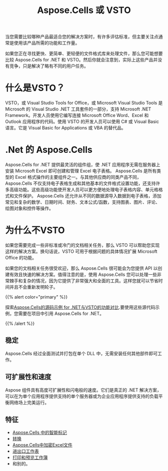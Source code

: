 ﻿---
title: Aspose.Cells 或 VSTO
linktitle: 为什么不VSTO
type: docs
weight: 10
url: /zh/net/why-not-vsto
description: Aspose.Cells for .NET是一个高级的Excel文件处理库，对所有Microsoft Excel和其他文件格式提供了很好的支持。 VSTO 和 Aspose.Cells 不相互竞争，因为它们使用 C# 解决略有不同的用户任务
---
当您需要比较哪种产品最适合您的解决方案时，有许多评估标准，但主要关注点通常是使用该产品所需的功能和工作量。

如果您正在寻找更快、更简单、更轻便的文件格式库来处理文件，那么您可能想要比较 Aspose.Cells for .NET 和 VSTO。然后你就会注意到，实际上这些产品并没有竞争，只是解决了略有不同的用户任务。

# **什么是VSTO？**
VSTO，或 Visual Studio Tools for Office，或 Microsoft Visual Studio Tools 是 Microsoft 的 Visual Studio .NET 工具套件的一部分，支持 Microsoft .NET Framework。开发人员使用它编写连接 Microsoft Office Word、Excel 和 Outlook 应用程序的代码。使用 VSTO 的开发人员可以使用 C# 或 Visual Basic 语言。它是 Visual Basic for Applications 或 VBA 的替代品。

# **.Net 的 Aspose.Cells**
Aspose.Cells for .NET 提供最灵活的组件组，使 .NET 应用程序无需在服务器上安装 Microsoft Excel 即可创建和管理 Excel 电子表格。 Aspose.Cells 是所有类型的 Excel 格式操作的主要组件之一。与其他供应商的同类产品不同，Aspose.Cells 不仅支持电子表格生成和其他基本的文件格式设置功能，还支持许多高级功能。这些高级功能使开发人员可以更方便地处理电子表格内容、单元格格式和文件保护。 Aspose.Cells 还允许从不同的数据源导入数据到电子表格，添加常见和复杂的数学、日期时间、财务、文本公式/函数，支持图表、图片、评论、绘图对象和控件等操作。

# **为什么不VSTO**

如果您需要完成一些非标准或冷门的文档相关任务，那么 VSTO 可以帮助您实现这样的解决方案。换句话说，VSTO 可用于根据问题的具体情况扩展 Microsoft Office 的功能。

如果您的文档相关任务很受欢迎，那么 Aspose.Cells 很可能会为您提供 API 以创建有效且快速的解决方案。值得注意的是，使用 Aspose.Cells 您可以处理一些非常棘手和复杂的情况，因为它提供了非常强大和全面的工具。这样您就可以节省时间并且不会重新发明轮子。

{{% alert color="primary" %}}

探索[Aspose.Cells的源码示例 for .NET与VSTO的功能对比](https://github.com/aspose-cells/Aspose.Cells-for-.NET/releases/tag/MissingFeaturesAsposeCellsForVSTO1.1).要使用这些源代码示例，您需要在项目中引用 Aspose.Cells for .NET。

{{% /alert %}}

## 稳定

Aspose.Cells 经过全面测试并打包在单个 DLL 中，无需安装任何其他部件即可工作。

## 可扩展性和速度

Aspose 组件具有高度可扩展性和闪电般的速度。它们是真正的 .NET 解决方案，可以在为单个应用程序提供支持的单个服务器或为企业应用程序提供支持的负载平衡网络场上完美运行。

## 特征

- [Aspose.Cells 中的智能标记](/cells/zh/net/smart-markers-in-aspose-cells/)
- [转换](/cells/zh/net/conversion/)
- [Aspose.Cells中加密Excel文件](/cells/zh/net/encrypting-excel-files-in-aspose-cells/)
- [进出口工作表](/cells/zh/net/import-and-export-worksheet/)
- [打印和预览工作簿](/cells/zh/net/print-and-preview/)
- 和别的。
